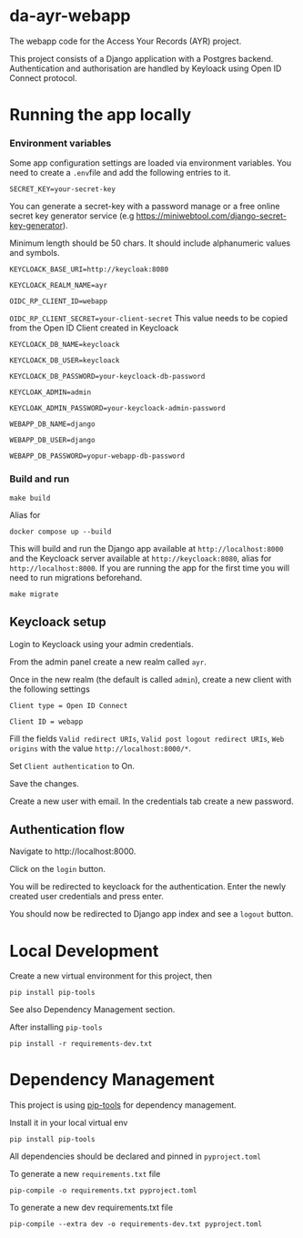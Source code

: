 # da-ayr-webapp
The webapp code for the Access Your Records (AYR) project.

This project consists of a Django application with a Postgres backend. Authentication and authorisation are handled
by Keyloack using Open ID Connect protocol.

# Running the app locally

### Environment variables

Some app configuration settings are loaded via environment variables. 
You need to create a `.env`file and add the following entries to it.

    
`SECRET_KEY=your-secret-key`

You can generate a secret-key with a password manage or a free online secret key generator service 
(e.g https://miniwebtool.com/django-secret-key-generator). 

Minimum length should be 50 chars. It should include alphanumeric values and symbols.

`KEYCLOACK_BASE_URI=http://keycloak:8080`

`KEYCLOACK_REALM_NAME=ayr`

`OIDC_RP_CLIENT_ID=webapp`

`OIDC_RP_CLIENT_SECRET=your-client-secret`
This value needs to be copied from the Open ID Client created in Keycloack


`KEYCLOACK_DB_NAME=keycloack`

`KEYCLOACK_DB_USER=keycloack`

`KEYCLOACK_DB_PASSWORD=your-keycloack-db-password`

`KEYCLOAK_ADMIN=admin`

`KEYCLOAK_ADMIN_PASSWORD=your-keycloack-admin-password`

`WEBAPP_DB_NAME=django`

`WEBAPP_DB_USER=django`

`WEBAPP_DB_PASSWORD=yopur-webapp-db-password`

### Build and run

    make build

Alias for

    docker compose up --build

This will build and run the Django app available at `http://localhost:8000` and the Keycloack server available at `http://keycloack:8080`, alias for `http://localhost:8000`.
If you are running the app for the first time you will need to run migrations beforehand.

    make migrate

## Keycloack setup

Login to Keycloack using your admin credentials. 

From the admin panel create a new realm called `ayr`.

Once in the new realm (the default is called `admin`), create a new client with the following settings

`Client type = Open ID Connect`

`Client ID = webapp`

Fill the fields `Valid redirect URIs`, `Valid post logout redirect URIs`, `Web origins` with the value `http://localhost:8000/*`.

Set `Client authentication` to On. 

Save the changes.

Create a new user with email. In the credentials tab create a new password.

## Authentication flow

Navigate to http://localhost:8000.

Click on the `login` button. 

You will be redirected to keycloack for the authentication.
Enter the newly created user credentials and press enter. 

You should now be redirected to Django app index and see a `logout` button.

# Local Development
Create a new virtual environment for this project, then

    pip install pip-tools

See also Dependency Management section.

After installing `pip-tools`

    pip install -r requirements-dev.txt


# Dependency Management
 
This project is using [pip-tools](https://github.com/jazzband/pip-tools/) for dependency management. 

Install it in your local virtual env 

    pip install pip-tools

All dependencies should be declared and pinned in `pyproject.toml`

To generate a new `requirements.txt` file

    pip-compile -o requirements.txt pyproject.toml

To generate a new dev requirements.txt file

    pip-compile --extra dev -o requirements-dev.txt pyproject.toml
